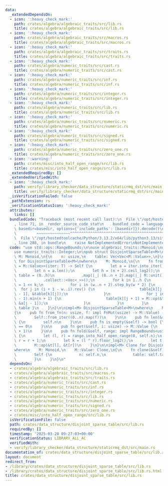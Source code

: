 ```yaml
---
data:
  _extendedDependsOn:
  - icon: ':heavy_check_mark:'
    path: crates/algebra/algebraic_traits/src/lib.rs
    title: crates/algebra/algebraic_traits/src/lib.rs
  - icon: ':heavy_check_mark:'
    path: crates/algebra/algebraic_traits/src/macros.rs
    title: crates/algebra/algebraic_traits/src/macros.rs
  - icon: ':heavy_check_mark:'
    path: crates/algebra/algebraic_traits/src/traits.rs
    title: crates/algebra/algebraic_traits/src/traits.rs
  - icon: ':heavy_check_mark:'
    path: crates/algebra/numeric_traits/src/cast.rs
    title: crates/algebra/numeric_traits/src/cast.rs
  - icon: ':heavy_check_mark:'
    path: crates/algebra/numeric_traits/src/inf.rs
    title: crates/algebra/numeric_traits/src/inf.rs
  - icon: ':heavy_check_mark:'
    path: crates/algebra/numeric_traits/src/integer.rs
    title: crates/algebra/numeric_traits/src/integer.rs
  - icon: ':heavy_check_mark:'
    path: crates/algebra/numeric_traits/src/lib.rs
    title: crates/algebra/numeric_traits/src/lib.rs
  - icon: ':heavy_check_mark:'
    path: crates/algebra/numeric_traits/src/numeric.rs
    title: crates/algebra/numeric_traits/src/numeric.rs
  - icon: ':heavy_check_mark:'
    path: crates/algebra/numeric_traits/src/signed.rs
    title: crates/algebra/numeric_traits/src/signed.rs
  - icon: ':heavy_check_mark:'
    path: crates/algebra/numeric_traits/src/zero_one.rs
    title: crates/algebra/numeric_traits/src/zero_one.rs
  - icon: ':warning:'
    path: crates/misc/into_half_open_range/src/lib.rs
    title: crates/misc/into_half_open_range/src/lib.rs
  _extendedRequiredBy: []
  _extendedVerifiedWith:
  - icon: ':heavy_check_mark:'
    path: verify/library_checker/data_structure/staticrmq_dst/src/main.rs
    title: verify/library_checker/data_structure/staticrmq_dst/src/main.rs
  _isVerificationFailed: false
  _pathExtension: rs
  _verificationStatusIcon: ':heavy_check_mark:'
  attributes:
    links: []
  bundledCode: "Traceback (most recent call last):\n  File \"/opt/hostedtoolcache/Python/3.13.2/x64/lib/python3.13/site-packages/onlinejudge_verify/documentation/build.py\"\
    , line 71, in _render_source_code_stat\n    bundled_code = language.bundle(stat.path,\
    \ basedir=basedir, options={'include_paths': [basedir]}).decode()\n          \
    \         ~~~~~~~~~~~~~~~^^^^^^^^^^^^^^^^^^^^^^^^^^^^^^^^^^^^^^^^^^^^^^^^^^^^^^^^^^^^^^^^^^\n\
    \  File \"/opt/hostedtoolcache/Python/3.13.2/x64/lib/python3.13/site-packages/onlinejudge_verify/languages/rust.py\"\
    , line 288, in bundle\n    raise NotImplementedError\nNotImplementedError\n"
  code: "use std::ops::RangeBounds;\n\nuse algebraic_traits::Monoid;\nuse into_half_open_range::IntoHalfOpenRange;\n\
    use numeric_traits::Integer;\n\npub struct DisjointSparseTable<M>\nwhere\n   \
    \ M: Monoid,\n{\n    n: usize,\n    table: Vec<Vec<M::Value>>,\n}\n\nimpl<M> FromIterator<M::Value>\
    \ for DisjointSparseTable<M>\nwhere\n    M: Monoid,\n{\n    fn from_iter<T: IntoIterator<Item\
    \ = M::Value>>(iter: T) -> Self {\n        let a = iter.into_iter().collect::<Vec<_>>();\n\
    \        let n = a.len();\n        let h = (n + 2).ceil_log2();\n        let mut\
    \ table = (0..h)\n            .map(|_| (0..n + 2).map(|_| M::unit()).collect::<Vec<_>>())\n\
    \            .collect::<Vec<_>>();\n        for k in 1..h {\n            let w\
    \ = 1 << k;\n            for i in (w..n + 2).step_by(w * 2) {\n              \
    \  for j in (i + 1 - w..i).rev() {\n                    table[k][j - 1] = M::op(&a[j\
    \ - 1], &table[k][j]);\n                }\n                for j in i..(i + w\
    \ - 1).min(n + 1) {\n                    table[k][j + 1] = M::op(&table[k][j],\
    \ &a[j - 1]);\n                }\n            }\n        }\n        Self { n,\
    \ table }\n    }\n}\n\nimpl<M> DisjointSparseTable<M>\nwhere\n    M: Monoid,\n\
    {\n    pub fn from_fn(n: usize, f: impl FnMut(usize) -> M::Value) -> Self {\n\
    \        Self::from_iter((0..n).map(f))\n    }\n\n    pub fn len(&self) -> usize\
    \ {\n        self.n\n    }\n\n    pub fn is_empty(&self) -> bool {\n        self.n\
    \ == 0\n    }\n\n    pub fn get(&self, i: usize) -> M::Value {\n        self.fold(i..i\
    \ + 1)\n    }\n\n    pub fn fold(&self, range: impl RangeBounds<usize>) -> M::Value\
    \ {\n        let (l, r) = range.into_half_open_range(0, self.n);\n        let\
    \ r = r + 1;\n        let k = (l ^ r).floor_log2();\n        let t = &self.table[k];\n\
    \        M::op(&t[l], &t[r])\n    }\n}\n\nimpl<M> Clone for DisjointSparseTable<M>\n\
    where\n    M: Monoid,\n    M::Value: Clone,\n{\n    fn clone(&self) -> Self {\n\
    \        Self {\n            n: self.n,\n            table: self.table.clone(),\n\
    \        }\n    }\n}\n"
  dependsOn:
  - crates/algebra/algebraic_traits/src/lib.rs
  - crates/algebra/algebraic_traits/src/macros.rs
  - crates/algebra/algebraic_traits/src/traits.rs
  - crates/algebra/numeric_traits/src/cast.rs
  - crates/algebra/numeric_traits/src/inf.rs
  - crates/algebra/numeric_traits/src/integer.rs
  - crates/algebra/numeric_traits/src/lib.rs
  - crates/algebra/numeric_traits/src/numeric.rs
  - crates/algebra/numeric_traits/src/signed.rs
  - crates/algebra/numeric_traits/src/zero_one.rs
  - crates/misc/into_half_open_range/src/lib.rs
  isVerificationFile: false
  path: crates/data_structure/disjoint_sparse_table/src/lib.rs
  requiredBy: []
  timestamp: '2025-03-20 09:27:03+00:00'
  verificationStatus: LIBRARY_ALL_AC
  verifiedWith:
  - verify/library_checker/data_structure/staticrmq_dst/src/main.rs
documentation_of: crates/data_structure/disjoint_sparse_table/src/lib.rs
layout: document
redirect_from:
- /library/crates/data_structure/disjoint_sparse_table/src/lib.rs
- /library/crates/data_structure/disjoint_sparse_table/src/lib.rs.html
title: crates/data_structure/disjoint_sparse_table/src/lib.rs
---
```

